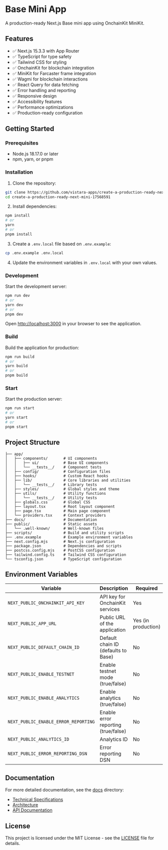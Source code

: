 # Base Mini App

A production-ready Next.js Base mini app using OnchainKit MiniKit.

## Features

- ✅ Next.js 15.3.3 with App Router
- ✅ TypeScript for type safety
- ✅ Tailwind CSS for styling
- ✅ OnchainKit for blockchain integration
- ✅ MiniKit for Farcaster frame integration
- ✅ Wagmi for blockchain interactions
- ✅ React Query for data fetching
- ✅ Error handling and reporting
- ✅ Responsive design
- ✅ Accessibility features
- ✅ Performance optimizations
- ✅ Production-ready configuration

## Getting Started

### Prerequisites

- Node.js 18.17.0 or later
- npm, yarn, or pnpm

### Installation

1. Clone the repository:

```bash
git clone https://github.com/vistara-apps/create-a-production-ready-next-mini-17568591.git
cd create-a-production-ready-next-mini-17568591
```

2. Install dependencies:

```bash
npm install
# or
yarn
# or
pnpm install
```

3. Create a `.env.local` file based on `.env.example`:

```bash
cp .env.example .env.local
```

4. Update the environment variables in `.env.local` with your own values.

### Development

Start the development server:

```bash
npm run dev
# or
yarn dev
# or
pnpm dev
```

Open [http://localhost:3000](http://localhost:3000) in your browser to see the application.

### Build

Build the application for production:

```bash
npm run build
# or
yarn build
# or
pnpm build
```

### Start

Start the production server:

```bash
npm run start
# or
yarn start
# or
pnpm start
```

## Project Structure

```
├── app/
│   ├── components/       # UI components
│   │   ├── ui/           # Base UI components
│   │   └── __tests__/    # Component tests
│   ├── config/           # Configuration files
│   ├── hooks/            # Custom React hooks
│   ├── lib/              # Core libraries and utilities
│   │   └── __tests__/    # Library tests
│   ├── styles/           # Global styles and theme
│   ├── utils/            # Utility functions
│   │   └── __tests__/    # Utility tests
│   ├── globals.css       # Global CSS
│   ├── layout.tsx        # Root layout component
│   ├── page.tsx          # Main page component
│   └── providers.tsx     # Context providers
├── docs/                 # Documentation
├── public/               # Static assets
│   └── .well-known/      # Well-known files
├── scripts/              # Build and utility scripts
├── .env.example          # Example environment variables
├── next.config.mjs       # Next.js configuration
├── package.json          # Dependencies and scripts
├── postcss.config.mjs    # PostCSS configuration
├── tailwind.config.ts    # Tailwind CSS configuration
└── tsconfig.json         # TypeScript configuration
```

## Environment Variables

| Variable | Description | Required |
| --- | --- | --- |
| `NEXT_PUBLIC_ONCHAINKIT_API_KEY` | API key for OnchainKit services | Yes |
| `NEXT_PUBLIC_APP_URL` | Public URL of the application | Yes (in production) |
| `NEXT_PUBLIC_DEFAULT_CHAIN_ID` | Default chain ID (defaults to Base) | No |
| `NEXT_PUBLIC_ENABLE_TESTNET` | Enable testnet mode (true/false) | No |
| `NEXT_PUBLIC_ENABLE_ANALYTICS` | Enable analytics (true/false) | No |
| `NEXT_PUBLIC_ENABLE_ERROR_REPORTING` | Enable error reporting (true/false) | No |
| `NEXT_PUBLIC_ANALYTICS_ID` | Analytics ID | No |
| `NEXT_PUBLIC_ERROR_REPORTING_DSN` | Error reporting DSN | No |

## Documentation

For more detailed documentation, see the [docs](./docs) directory:

- [Technical Specifications](./docs/TECHNICAL_SPECS.md)
- [Architecture](./docs/ARCHITECTURE.md)
- [API Documentation](./docs/API.md)

## License

This project is licensed under the MIT License - see the [LICENSE](LICENSE) file for details.

